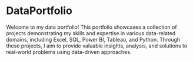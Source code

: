 # DataPortfolio
Welcome to my data portfolio! This portfolio showcases a collection of projects demonstrating my skills and expertise in various data-related domains, including Excel, SQL, Power BI, Tableau, and Python. Through these projects, I aim to provide valuable insights, analysis, and solutions to real-world problems using data-driven approaches.
